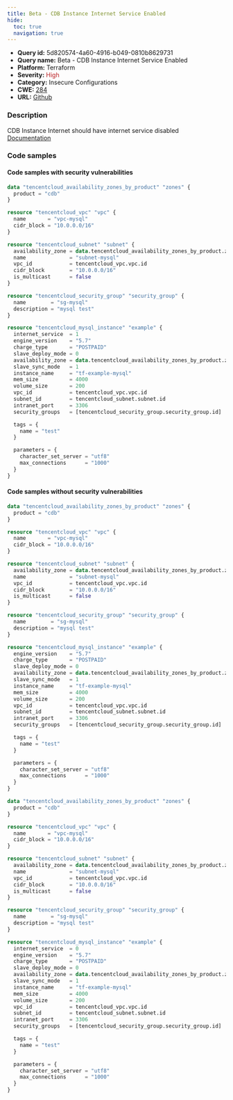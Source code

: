 ```yaml
---
title: Beta - CDB Instance Internet Service Enabled
hide:
  toc: true
  navigation: true
---
```


<style>
  .highlight .hll {
    background-color: #ff171742;
  }
  .md-content {
    max-width: 1100px;
    margin: 0 auto;
  }
</style>

-   **Query id:** 5d820574-4a60-4916-b049-0810b8629731
-   **Query name:** Beta - CDB Instance Internet Service Enabled
-   **Platform:** Terraform
-   **Severity:** <span style="color:#bb2124">High</span>
-   **Category:** Insecure Configurations
-   **CWE:** <a href="https://cwe.mitre.org/data/definitions/284.html" onclick="newWindowOpenerSafe(event, 'https://cwe.mitre.org/data/definitions/284.html')">284</a>
-   **URL:** [Github](https://github.com/Checkmarx/kics/tree/master/assets/queries/terraform/tencentcloud/cdb_instance_internet_service_enabled)

### Description
CDB Instance Internet should have internet service disabled<br>
[Documentation](https://registry.terraform.io/providers/tencentcloudstack/tencentcloud/latest/docs/resources/mysql_instance#internet_service)

### Code samples
#### Code samples with security vulnerabilities
```tf title="Positive test num. 1 - tf file" hl_lines="24"
data "tencentcloud_availability_zones_by_product" "zones" {
  product = "cdb"
}

resource "tencentcloud_vpc" "vpc" {
  name       = "vpc-mysql"
  cidr_block = "10.0.0.0/16"
}

resource "tencentcloud_subnet" "subnet" {
  availability_zone = data.tencentcloud_availability_zones_by_product.zones.zones.0.name
  name              = "subnet-mysql"
  vpc_id            = tencentcloud_vpc.vpc.id
  cidr_block        = "10.0.0.0/16"
  is_multicast      = false
}

resource "tencentcloud_security_group" "security_group" {
  name        = "sg-mysql"
  description = "mysql test"
}

resource "tencentcloud_mysql_instance" "example" {
  internet_service  = 1
  engine_version    = "5.7"
  charge_type       = "POSTPAID"
  slave_deploy_mode = 0
  availability_zone = data.tencentcloud_availability_zones_by_product.zones.zones.0.name
  slave_sync_mode   = 1
  instance_name     = "tf-example-mysql"
  mem_size          = 4000
  volume_size       = 200
  vpc_id            = tencentcloud_vpc.vpc.id
  subnet_id         = tencentcloud_subnet.subnet.id
  intranet_port     = 3306
  security_groups   = [tencentcloud_security_group.security_group.id]

  tags = {
    name = "test"
  }

  parameters = {
    character_set_server = "utf8"
    max_connections      = "1000"
  }
}

```


#### Code samples without security vulnerabilities
```tf title="Negative test num. 1 - tf file"
data "tencentcloud_availability_zones_by_product" "zones" {
  product = "cdb"
}

resource "tencentcloud_vpc" "vpc" {
  name       = "vpc-mysql"
  cidr_block = "10.0.0.0/16"
}

resource "tencentcloud_subnet" "subnet" {
  availability_zone = data.tencentcloud_availability_zones_by_product.zones.zones.0.name
  name              = "subnet-mysql"
  vpc_id            = tencentcloud_vpc.vpc.id
  cidr_block        = "10.0.0.0/16"
  is_multicast      = false
}

resource "tencentcloud_security_group" "security_group" {
  name        = "sg-mysql"
  description = "mysql test"
}

resource "tencentcloud_mysql_instance" "example" {
  engine_version    = "5.7"
  charge_type       = "POSTPAID"
  slave_deploy_mode = 0
  availability_zone = data.tencentcloud_availability_zones_by_product.zones.zones.0.name
  slave_sync_mode   = 1
  instance_name     = "tf-example-mysql"
  mem_size          = 4000
  volume_size       = 200
  vpc_id            = tencentcloud_vpc.vpc.id
  subnet_id         = tencentcloud_subnet.subnet.id
  intranet_port     = 3306
  security_groups   = [tencentcloud_security_group.security_group.id]

  tags = {
    name = "test"
  }

  parameters = {
    character_set_server = "utf8"
    max_connections      = "1000"
  }
}

```
```tf title="Negative test num. 2 - tf file"
data "tencentcloud_availability_zones_by_product" "zones" {
  product = "cdb"
}

resource "tencentcloud_vpc" "vpc" {
  name       = "vpc-mysql"
  cidr_block = "10.0.0.0/16"
}

resource "tencentcloud_subnet" "subnet" {
  availability_zone = data.tencentcloud_availability_zones_by_product.zones.zones.0.name
  name              = "subnet-mysql"
  vpc_id            = tencentcloud_vpc.vpc.id
  cidr_block        = "10.0.0.0/16"
  is_multicast      = false
}

resource "tencentcloud_security_group" "security_group" {
  name        = "sg-mysql"
  description = "mysql test"
}

resource "tencentcloud_mysql_instance" "example" {
  internet_service  = 0
  engine_version    = "5.7"
  charge_type       = "POSTPAID"
  slave_deploy_mode = 0
  availability_zone = data.tencentcloud_availability_zones_by_product.zones.zones.0.name
  slave_sync_mode   = 1
  instance_name     = "tf-example-mysql"
  mem_size          = 4000
  volume_size       = 200
  vpc_id            = tencentcloud_vpc.vpc.id
  subnet_id         = tencentcloud_subnet.subnet.id
  intranet_port     = 3306
  security_groups   = [tencentcloud_security_group.security_group.id]

  tags = {
    name = "test"
  }

  parameters = {
    character_set_server = "utf8"
    max_connections      = "1000"
  }
}

```
